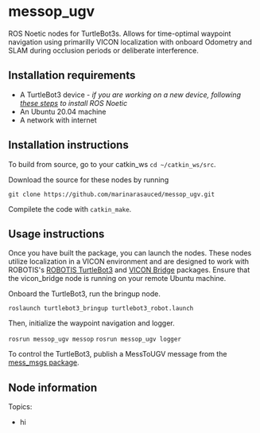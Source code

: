 # messop_ugv
ROS Noetic nodes for TurtleBot3s. Allows for time-optimal waypoint navigation using primarilly VICON localization with onboard Odometry and SLAM during occlusion periods or deliberate interference.

## Installation requirements
- A TurtleBot3 device - *if you are working on a new device, following [these steps](https://emanual.robotis.com/docs/en/platform/turtlebot3/quick-start/) to install ROS Noetic*
- An Ubuntu 20.04 machine
- A network with internet

## Installation instructions
To build from source, go to your catkin_ws ```cd ~/catkin_ws/src```.

Download the source for these nodes by running

```git clone https://github.com/marinarasauced/messop_ugv.git```

Compilete the code with ```catkin_make```.

## Usage instructions
Once you have built the package, you can launch the nodes. These nodes utilize localization in a VICON environment and are designed to work with ROBOTIS's [ROBOTIS TurtleBot3](https://github.com/ROBOTIS-GIT/turtlebot3) and [VICON Bridge](https://github.com/ethz-asl/vicon_bridge) packages. Ensure that the vicon_bridge node is running on your remote Ubuntu machine.

Onboard the TurtleBot3, run the bringup node.

```roslaunch turtlebot3_bringup turtlebot3_robot.launch```

Then, initialize the waypoint navigation and logger.

```rosrun messop_ugv messop```
```rosrun messop_ugv logger```

To control the TurtleBot3, publish a MessToUGV message from the [mess_msgs package](https://github.com/marinarasauced/mess_msgs).

## Node information
Topics:
- hi